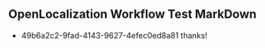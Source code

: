 ## OpenLocalization Workflow Test MarkDown
* 49b6a2c2-9fad-4143-9627-4efec0ed8a81 thanks!

<!--HONumber=Jul16_HO4-->


